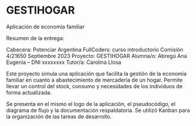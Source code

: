 # GESTIHOGAR
Aplicación de economía familiar


Resumen de la entrega:

Cabecera: Potenciar Argentina
FullCoders: curso introductorio
Comisión 4/21650
Septiembre 2023
Proyecto: GESTIHOGAR
Alumna/o: Abregú Ana Eugenia – DNI xxxxxxxx
Tutor/a: Carolina Llosa

Este proyecto simula una aplicación que facilita la gestión de la economía familiar en cuanto a abastecimiento de mercadería de un hogar.
Permite llevar un control del stock, consumo y necesidades de los individuos de forma actualizada.

Se presenta en el mismo el logo de la aplicación, el pseudocódigo, el diagrama de flujo y la documentación respaldatoria. Se utilizó Kanban para la organización de las tareas de desarrollo.
